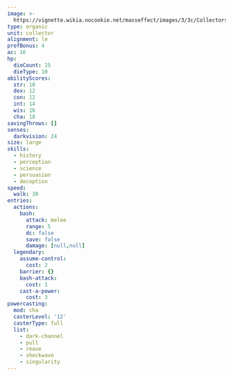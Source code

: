 ```yaml
---
image: >-
  https://vignette.wikia.nocookie.net/masseffect/images/3/3c/Collectors_Leader_Character_Shot.png/revision/latest/scale-to-width-down/350?cb=20091119091650
type: organic
unit: collector
alignment: le
profBonus: 4
ac: 16
hp:
  dieCount: 25
  dieType: 10
abilityScores:
  str: 10
  dex: 12
  con: 12
  int: 14
  wis: 16
  cha: 18
savingThrows: []
senses:
  darkvision: 24
size: large
skills:
  - history
  - perception
  - science
  - persuasion
  - deception
speed:
  walk: 30
entries:
  actions:
    bash:
      attack: melee
      range: 5
      dc: false
      save: false
      damage: [null,null]
  legendary:
    assume-control:
      cost: 2
    barrier: {}
    bash-attack:
      cost: 1
    cast-a-power:
      cost: 3
powercasting:
  mod: cha
  casterLevel: '12'
  casterType: full
  list:
    - dark-channel
    - pull
    - reave
    - shockwave
    - singularity
---
```

